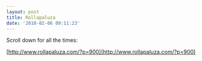 ```yaml
---
layout: post
title: Rollapaluza
date: '2010-02-06 09:11:23'
---
```



Scroll down for all the times:

[http://www.rollapaluza.com/?p=900](http://www.rollapaluza.com/?p=900)


